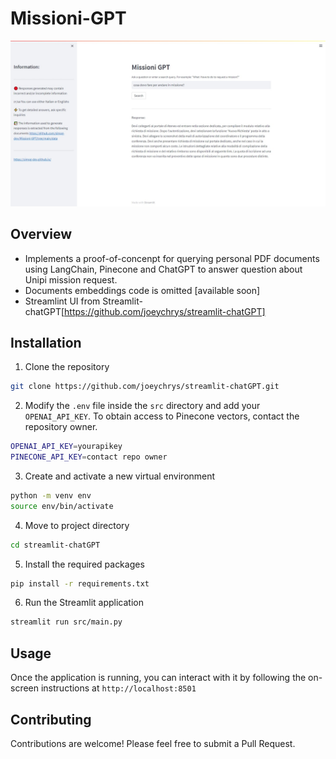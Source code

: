 # Missioni-GPT
![Application image](https://github.com/simog-dev/Missioni-GPT/blob/main/docs/app_image.jpeg?raw=true)

## Overview
- Implements a proof-of-concenpt for querying personal PDF documents using LangChain, Pinecone and ChatGPT to answer question about Unipi mission request.
- Documents embeddings code is omitted [available soon]
- Streamlint UI from Streamlit-chatGPT[https://github.com/joeychrys/streamlit-chatGPT]

## Installation

1. Clone the repository

```bash
git clone https://github.com/joeychrys/streamlit-chatGPT.git
```

2. Modify the `.env` file inside the `src` directory and add your `OPENAI_API_KEY`. To obtain access to Pinecone vectors, contact the repository owner.

```bash
OPENAI_API_KEY=yourapikey
PINECONE_API_KEY=contact repo owner
```

3. Create and activate a new virtual environment

```bash
python -m venv env
source env/bin/activate
```
4. Move to project directory

```bash
cd streamlit-chatGPT
```

5. Install the required packages

```bash
pip install -r requirements.txt
```

6. Run the Streamlit application

```bash
streamlit run src/main.py
```

## Usage

Once the application is running, you can interact with it by following the on-screen instructions at `http://localhost:8501`

## Contributing

Contributions are welcome! Please feel free to submit a Pull Request.
